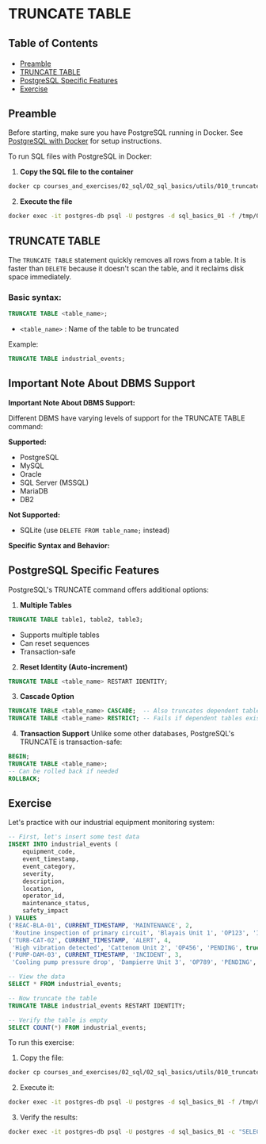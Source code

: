 <h1>TRUNCATE TABLE</h1>

<h2>Table of Contents</h2>
<div class="alert alert-block alert-info" style="margin-top: 20px">
  <ul>
    <li><a href="#preamble">Preamble</a></li>
    <li><a href="#truncate_table">TRUNCATE TABLE</a></li>
    <li><a href="#postgresql_specific">PostgreSQL Specific Features</a></li>
    <li><a href="#exercise">Exercise</a></li>
  </ul>
</div>

<h2 id="preamble">Preamble</h2>

Before starting, make sure you have PostgreSQL running in Docker. See [PostgreSQL with Docker](../00_annexe/01_postgre_with_docker.md) for setup instructions.

To run SQL files with PostgreSQL in Docker:

1. **Copy the SQL file to the container**
```bash
docker cp courses_and_exercises/02_sql/02_sql_basics/utils/010_truncate.sql postgres-db:/tmp/
```

2. **Execute the file**
```bash
docker exec -it postgres-db psql -U postgres -d sql_basics_01 -f /tmp/010_truncate.sql
```

<h2 id="truncate_table">TRUNCATE TABLE</h2>

The `TRUNCATE TABLE` statement quickly removes all rows from a table. It is faster than `DELETE` because it doesn't scan the table, and it reclaims disk space immediately.

### Basic syntax:

```sql
TRUNCATE TABLE <table_name>;
```

- `<table_name>` : Name of the table to be truncated

Example:

```sql
TRUNCATE TABLE industrial_events;
```

<h2 id="dbms_support">Important Note About DBMS Support</h2>

**Important Note About DBMS Support:**

Different DBMS have varying levels of support for the TRUNCATE TABLE command:

**Supported:**
- PostgreSQL
- MySQL
- Oracle
- SQL Server (MSSQL)
- MariaDB
- DB2

**Not Supported:**
- SQLite (use `DELETE FROM table_name;` instead)

**Specific Syntax and Behavior:**

<h2 id="postgresql_specific">PostgreSQL Specific Features</h2>

PostgreSQL's TRUNCATE command offers additional options:

1. **Multiple Tables**

```sql
TRUNCATE TABLE table1, table2, table3;
```
- Supports multiple tables
- Can reset sequences
- Transaction-safe

2. **Reset Identity (Auto-increment)**
```sql
TRUNCATE TABLE <table_name> RESTART IDENTITY;
```

3. **Cascade Option**
```sql
TRUNCATE TABLE <table_name> CASCADE;  -- Also truncates dependent tables
TRUNCATE TABLE <table_name> RESTRICT; -- Fails if dependent tables exist
```

4. **Transaction Support**
Unlike some other databases, PostgreSQL's TRUNCATE is transaction-safe:
```sql
BEGIN;
TRUNCATE TABLE <table_name>;
-- Can be rolled back if needed
ROLLBACK;
```

<h2 id="exercise">Exercise</h2>

Let's practice with our industrial equipment monitoring system:

```sql
-- First, let's insert some test data
INSERT INTO industrial_events (
    equipment_code, 
    event_timestamp,
    event_category,
    severity,
    description,
    location,
    operator_id,
    maintenance_status,
    safety_impact
) VALUES 
('REAC-BLA-01', CURRENT_TIMESTAMP, 'MAINTENANCE', 2, 
 'Routine inspection of primary circuit', 'Blayais Unit 1', 'OP123', 'IN_PROGRESS', true),
('TURB-CAT-02', CURRENT_TIMESTAMP, 'ALERT', 4, 
 'High vibration detected', 'Cattenom Unit 2', 'OP456', 'PENDING', true),
('PUMP-DAM-03', CURRENT_TIMESTAMP, 'INCIDENT', 3, 
 'Cooling pump pressure drop', 'Dampierre Unit 3', 'OP789', 'PENDING', true);

-- View the data
SELECT * FROM industrial_events;

-- Now truncate the table
TRUNCATE TABLE industrial_events RESTART IDENTITY;

-- Verify the table is empty
SELECT COUNT(*) FROM industrial_events;
```

To run this exercise:

1. Copy the file:
```bash
docker cp courses_and_exercises/02_sql/02_sql_basics/utils/010_truncate_table.sql postgres-db:/tmp/
```

2. Execute it:
```bash
docker exec -it postgres-db psql -U postgres -d sql_basics_01 -f /tmp/010_truncate_table.sql
```

3. Verify the results:
```bash
docker exec -it postgres-db psql -U postgres -d sql_basics_01 -c "SELECT COUNT(*) FROM industrial_events"
